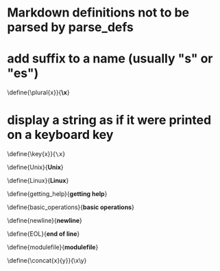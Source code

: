# Markdown definitions not to be parsed by parse_defs

# add suffix to a name (usually "s" or "es")
\define{\plural{x}}{<wbr>__<wbr>\x<wbr>__}

# display a string as if it were printed on a keyboard key
\define{\key{x}}{<kbd>\x</kbd>}

\define{Unix}{__Unix__}

\define{Linux}{__Linux__}

\define{getting_help}{__getting help__}

\define{basic_operations}{__basic operations__}

\define{newline}{__newline__}

\define{EOL}{__end of line__}

\define{modulefile}{__modulefile__}

\define{\concat{x}{y}}{\x\y}
